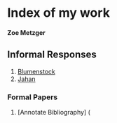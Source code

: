 # Index of my work

#### Zoe Metzger

## Informal Responses
1. [Blumenstock](https://zametzger.github.io/workshop/blumenstock)
2. [Jahan](https://zametzger.github.io/workshop/Jahan)

### Formal Papers
1. [Annotate Bibliography] (
    
